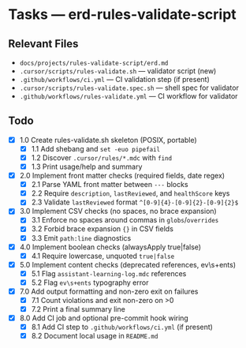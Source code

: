 # Tasks — erd-rules-validate-script

## Relevant Files

- `docs/projects/rules-validate-script/erd.md`
- `.cursor/scripts/rules-validate.sh` — validator script (new)
- `.github/workflows/ci.yml` — CI validation step (if present)
- `.cursor/scripts/rules-validate.spec.sh` — shell spec for validator
- `.github/workflows/rules-validate.yml` — CI workflow for validator

## Todo

- [x] 1.0 Create rules-validate.sh skeleton (POSIX, portable)
  - [x] 1.1 Add shebang and `set -euo pipefail`
  - [x] 1.2 Discover `.cursor/rules/*.mdc` with `find`
  - [x] 1.3 Print usage/help and summary
- [x] 2.0 Implement front matter checks (required fields, date regex)
  - [x] 2.1 Parse YAML front matter between `---` blocks
  - [x] 2.2 Require `description`, `lastReviewed`, and `healthScore` keys
  - [x] 2.3 Validate `lastReviewed` format `^[0-9]{4}-[0-9]{2}-[0-9]{2}$`
- [x] 3.0 Implement CSV checks (no spaces, no brace expansion)
  - [x] 3.1 Enforce no spaces around commas in `globs`/`overrides`
  - [x] 3.2 Forbid brace expansion `{}` in CSV fields
  - [x] 3.3 Emit `path:line` diagnostics
- [x] 4.0 Implement boolean checks (alwaysApply true|false)
  - [x] 4.1 Require lowercase, unquoted `true|false`
- [x] 5.0 Implement content checks (deprecated references, ev\s+ents)
  - [x] 5.1 Flag `assistant-learning-log.mdc` references
  - [x] 5.2 Flag `ev\s+ents` typography error
- [x] 7.0 Add output formatting and non-zero exit on failures
  - [x] 7.1 Count violations and exit non-zero on >0
  - [x] 7.2 Print a final summary line
- [x] 8.0 Add CI job and optional pre-commit hook wiring
  - [x] 8.1 Add CI step to `.github/workflows/ci.yml` (if present)
  - [x] 8.2 Document local usage in `README.md`
